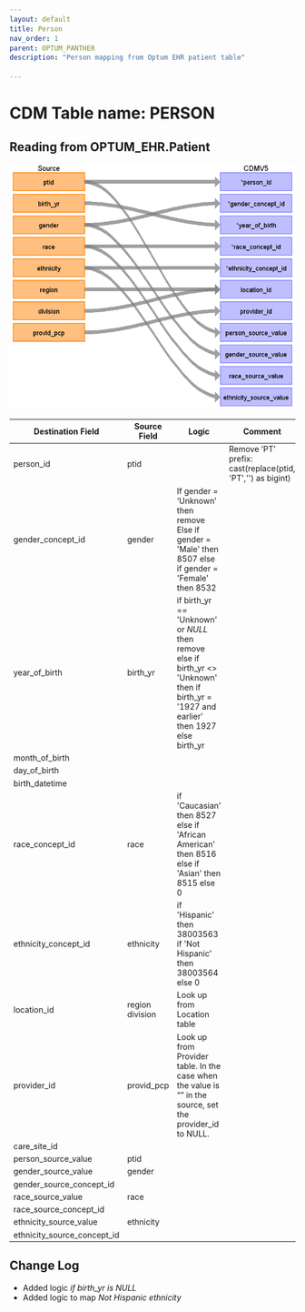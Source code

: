```yaml
---
layout: default
title: Person
nav_order: 1
parent: OPTUM_PANTHER
description: "Person mapping from Optum EHR patient table"

---
```


# CDM Table name: PERSON

## Reading from OPTUM_EHR.Patient

![](images/personmap.png)

|     Destination Field    |     Source Field    |     Logic    |     Comment    |
|-|-|-|-|
|     person_id    |     ptid    |          |     Remove ‘PT’   prefix: cast(replace(ptid, 'PT','') as bigint)    |
|     gender_concept_id    |     gender    |     If gender = ‘Unknown’ then remove     Else if   gender = 'Male' then 8507     else if   gender = 'Female' then 8532    |          |
|     year_of_birth    |     birth_yr    |     if birth_yr == 'Unknown' or *NULL* then remove   <br>  else if   birth_yr <> 'Unknown' then      if birth_yr   = '1927 and earlier' then 1927     else   birth_yr    |          |
|     month_of_birth    |          |          |          |
|     day_of_birth    |          |          |          |
|     birth_datetime    |          |          |          |
|     race_concept_id    |     race    |     if   'Caucasian' then 8527     else if   'African American' then 8516     else if   'Asian' then 8515     else 0    |          |
|     ethnicity_concept_id    |     ethnicity    |     if   'Hispanic' then 38003563  <br> if 'Not Hispanic' then 38003564 <br>   else 0    |          |
|     location_id    |     region     division    |     Look up from   Location table    |          |
|     provider_id    |     provid_pcp    |     Look up   from Provider table. In the case when the value is “” in the source, set the   provider_id to NULL.    |          |
|     care_site_id    |          |          |          |
|     person_source_value    |     ptid    |          |          |
|     gender_source_value    |     gender    |          |          |
|     gender_source_concept_id    |          |          |          |
|     race_source_value    |     race    |          |          |
|     race_source_concept_id    |          |          |          |
|     ethnicity_source_value    |     ethnicity    |          |          |
|     ethnicity_source_concept_id    |          |          |          |

## Change Log

- Added logic *if birth_yr is NULL*
- Added logic to map *Not Hispanic ethnicity*